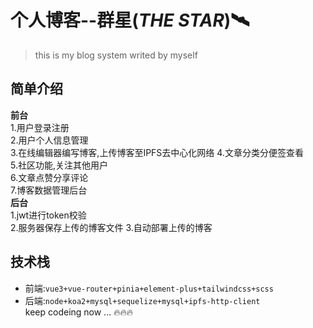 # 个人博客--群星(***THE STAR***)🛰️
> this is my blog system writed by myself
## 简单介绍
**前台**  
1.用户登录注册  
2.用户个人信息管理  
3.在线编辑器编写博客,上传博客至IPFS去中心化网络 
4.文章分类分便签查看  
5.社区功能,关注其他用户  
6.文章点赞分享评论  
7.博客数据管理后台  
**后台**  
1.jwt进行token校验  
2.服务器保存上传的博客文件
3.自动部署上传的博客  
## 技术栈
+ 前端:`vue3+vue-router+pinia+element-plus+tailwindcss+scss`
+ 后端:`node+koa2+mysql+sequelize+mysql+ipfs-http-client`  
keep codeing now ... 🔥🔥🔥

